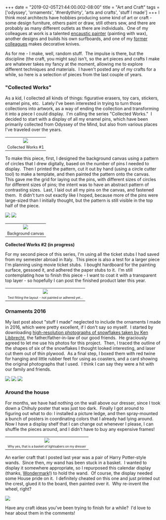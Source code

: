 +++
date = "2019-02-05T21:44:00.002-08:00"
title = "Art and Craft"
tags = ['odyssey', 'ornaments', '#nerdythirty', 'arts and crafts', 'stuff I made']
+++
I think most architects have hobbies producing some kind of art or craft - some design furniture, others paint or draw, still others sew, and there are probably as many different outlets as there are individuals.  One of my colleagues at work is a talented [encaustic painter](http://www.katiecgutierrez.com/) (painting with wax), another designs and builds his own surfboards, and one of my [former colleagues](http://www.robinjohnstondesign.com/) makes decorative knives.

As for me - I make, well, random stuff.  The impulse is there, but the discipline (the craft, you might say) isn't, so the art pieces and crafts I make are whatever takes my fancy at the moment, allowing me to explore different techniques and materials.  I haven't posted any of my crafts for a while, so here is a selection of pieces from the last couple of years.

### "Collected Works"

As a kid, I collected all kinds of things: figurative erasers, toy cars, stickers, enamel pins, etc.  Lately I've been interested in trying to turn those collections into artwork, as a way of ending the collection and transforming it into a piece I could display.  I'm calling the series "Collected Works."  I decided to start with a display of all my enamel pins, which have been primarily collected from Odyssey of the Mind, but also from various places I've traveled over the years. 

<table align="center" cellpadding="0" cellspacing="0" class="tr-caption-container" style="margin-left: auto; margin-right: auto; text-align: center;"><tbody><tr><td><img src="https://2.bp.blogspot.com/-sCRu9RUZFSI/W7LxA1T02OI/AAAAAAAAW8k/EKUh4hdd6wMnJKRnk9mSQ_TigH_A0zgUQCKgBGAs/s1600/IMG_20180728_141116.jpg"/></td></tr><tr><td class="tr-caption" style="font-size: 12.8px;">Collected Works #1

</td></tr></tbody></table>

To make this piece, first, I designed the background canvas using a pattern of circles that I drew digitally, based on the number of pins I needed to display.  Then I printed the pattern, cut it out by hand (using a circle cutter tool) to make a template, and then painted the pattern onto the canvas.  This gave me the grid for laying out the pins, with different sizes of circles for different sizes of pins; the intent was to have an abstract pattern of contrasting sizes.  Last, I laid out all my pins on the canvas, and fastened them.  It didn't turn out exactly like I hoped, because more of the pins were large-sized than I initially thought, but the pattern is still visible in the top half of the piece. 

<img src="https://4.bp.blogspot.com/-X7R7O__2zcI/XE1SODjHpMI/AAAAAAAAZhA/DYm9S64sYXIzZyP_kcFPj9T5DfuhyviWACLcBGAs/s1600/IMG_20180721_144621.jpg"/>

<img src="https://4.bp.blogspot.com/-TxO3N-JKFl8/XE1SOHDlBiI/AAAAAAAAZhE/77bkXcX6eic-sOvK4BnVys1-a0qewMtCwCLcBGAs/s1600/IMG_20180721_151248.jpg"/>

<table align="center" cellpadding="0" cellspacing="0" class="tr-caption-container" style="margin-left: auto; margin-right: auto; text-align: center;"><tbody><tr><td><img src="https://4.bp.blogspot.com/-iqYG0HElSz4/XE1SW8v867I/AAAAAAAAZhI/u9gkpOuXgTMRFxfpqfI9JY2mBbT5FmvrQCLcBGAs/s1600/IMG_20180721_212839.jpg"/></td></tr><tr><td class="tr-caption" style="font-size: 12.8px;">Background canvas</td></tr></tbody></table>

**Collected Works #2 (in progress)**

For my second piece of this series, I'm using all the ticket stubs I had saved from my semester abroad in Italy.  This piece is also a test for a larger piece I'm planning using movie ticket stubs.  I bought hardboard for the painting surface, gessoed it, and adhered the paper stubs to it.  I'm still contemplating how to finish this piece - I want to coat it with a transparent top layer - so hopefully I can post the finished product later this year.

<table align="center" cellpadding="0" cellspacing="0" class="tr-caption-container" style="margin-left: auto; margin-right: auto; text-align: center;"><tbody><tr><td style="text-align: center;"><img src="https://1.bp.blogspot.com/-R5UJ5axhYmY/XFptD-GI-UI/AAAAAAAAZxY/6r7idx7ArUIRH5KKQ9Nl33A7FBxQmXj6wCLcBGAs/s1600/IMG_20180903_182415.jpg"/></td></tr><tr><td class="tr-caption" style="text-align: center;"><span style="font-size: x-small;">Test fitting the layout - not painted or adhered yet...</span></td></tr></tbody></table>

### Ornaments 2016

My last post about "stuff I made" neglected to include the ornaments I made in 2016, which were pretty excellent, if I don't say so myself.  I started by downloading [high-resolution photographs of snowflakes taken by Ken Libbrecht](http://www.snowcrystals.com/photos/photos.html), the father/father-in-law of our good friends.  He graciously agreed to let me use his photos for this project.  Then, I traced the outline of the shapes of six of the snowflakes I thought looked interesting, and laser cut them out of thin plywood.  As a final step, I boxed them with red twine for hanging and little rubber feet for using as coasters, and a card showing the original photographs that I used.  I think I can say they were a hit with our family and friends.

<img src="https://2.bp.blogspot.com/-wqXdPf3Z6Yk/XFpr2juvWdI/AAAAAAAAZxA/8VwncYxrM-Eke6p7lnF71MnAMfnI6Je3QCLcBGAs/s1600/IMG_20161210_154414.jpg"/>

<img src="https://2.bp.blogspot.com/-54eqOvD3jXY/XFpr2tSTByI/AAAAAAAAZxE/2-b21GTd0AsVkGoAd5OwWIKm5VfGmi9MQCLcBGAs/s1600/IMG_20161211_131951.jpg"/>

<img src="https://2.bp.blogspot.com/-l0PoEut-wCo/XFpr2pelfuI/AAAAAAAAZw8/DbWgfHoe1kQ3M_nXPayw-Ol5qjNaxXbaACLcBGAs/s1600/IMG_20170107_181626.jpg"/>

### Around the house

For months, we have had nothing on the wall above our dresser, since I took down a Chihuly poster that was just too dark.  Finally I got around to figuring out what to do: I installed a picture ledge, and then spray-mounted a bunch of posters in coordinating colors that I already had lying around.  Now I have a display shelf that I can change out whenever I please, I can shuffle the pieces around, and I didn't have to buy any expensive frames!

<table align="center" cellpadding="0" cellspacing="0" class="tr-caption-container" style="margin-left: auto; margin-right: auto; text-align: center;"><tbody><tr><td style="text-align: center;"><img src="https://3.bp.blogspot.com/-qUXtqmQgZgU/XFpx2lq5LrI/AAAAAAAAZxo/sk6LkrZTNgcM5T_uZWBooNO6P5-5-PFCwCKgBGAs/s1600/IMG_20190205_213306.jpg"/></td></tr><tr><td class="tr-caption" style="text-align: center;"><span style="font-size: x-small;">Why yes, that is a basket of lightsabers on my dresser</span></td></tr></tbody></table>

An earlier craft that I posted last year was a pair of Harry Potter-style wands.  Since then, my wand has been stuck in a basket.  I wanted to display it somewhere appropriate, so I repurposed this calendar display (thanks, [Wondermark](http://wondermark.com/)!) to hold the wand.  Of course, the display needed some House pride on it.  I definitely cheated on this one and just printed out the crest, glued it to the board, then painted over it.  Why re-invent the wheel, right?

<img src="https://3.bp.blogspot.com/-R-wtKZF5fDM/XFppdeQe9mI/AAAAAAAAZww/SiwiSEIQTfkId3RUNFK771isPXc5WOQIACKgBGAs/s1600/IMG_20190126_122744.jpg"/>

Have any craft ideas you've been trying to finish for a while?  I'd love to hear about them in the comments!

